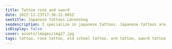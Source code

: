 ```yaml
--- 
title: Tattoo rose and sword
date: 2022-11-23T17:36:12.685Z 
seotitle: Japanese tattoos Lørenskog 
seodescription: I specialize in japanese tattoos. Japanese tattoos are very popular and I love to create new designs and styles. I can create a custom tattoo design for you. 
isDisplay: false 
cover: assets/images/img27.jpg 
tags: tattoo, rose tattoo, old school tattoo, arm tattoo, sword tattoo, gray wash tattoo, 
--- 
```

